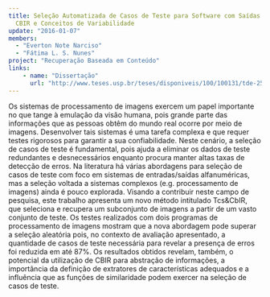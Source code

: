 ```yaml
---
title: Seleção Automatizada de Casos de Teste para Software com Saídas Gráficas Utilizando
  CBIR e Conceitos de Variabilidade
update: "2016-01-07"
members:
  - "Everton Note Narciso"
  - "Fátima L. S. Nunes"
project: "Recuperação Baseada em Conteúdo"
links:
    - name: "Dissertação"
      url: "http://www.teses.usp.br/teses/disponiveis/100/100131/tde-25112014-160734/pt-br.php"
---
```


Os sistemas de processamento de imagens exercem um papel importante no que tange à emulação da visão humana, pois grande parte das informações que as pessoas obtêm do mundo real ocorre por meio de imagens. Desenvolver tais sistemas é uma tarefa complexa e que requer testes rigorosos para garantir a sua confiabilidade. Neste cenário, a seleção de casos de teste é fundamental, pois ajuda a eliminar os dados de teste redundantes e desnecessários enquanto procura manter altas taxas de detecção de erros. Na literatura há várias abordagens para seleção de casos de teste com foco em sistemas de entradas/saídas alfanuméricas, mas a seleção voltada a sistemas complexos (e.g. processamento de imagens) ainda é pouco explorada. Visando a contribuir neste campo de pesquisa, este trabalho apresenta um novo método intitulado Tcs&CbIR, que seleciona e recupera um subconjunto de imagens a partir de um vasto conjunto de teste. Os testes realizados com dois programas de processamento de imagens mostram que a nova abordagem pode superar a seleção aleatória pois, no contexto de avaliação apresentado, a quantidade de casos de teste necessária para revelar a presença de erros foi reduzida em até 87%. Os resultados obtidos revelam, também, o potencial da utilização de CBIR para abstração de informações, a importância da definição de extratores de características adequados e a influência que as funções de similaridade podem exercer na seleção de casos de teste.
